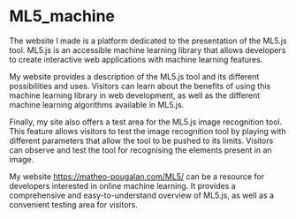# ML5_machine

The website I made is a platform dedicated to the presentation of the ML5.js tool. ML5.js is an accessible machine learning library that allows developers to create interactive web applications with machine learning features.

My website provides a description of the ML5.js tool and its different possibilities and uses. Visitors can learn about the benefits of using this machine learning library in web development, as well as the different machine learning algorithms available in ML5.js.

Finally, my site also offers a test area for the ML5.js image recognition tool. This feature allows visitors to test the image recognition tool by playing with different parameters that allow the tool to be pushed to its limits. Visitors can observe and test the tool for recognising the elements present in an image.

My website https://matheo-pougalan.com/ML5/ can be a resource for developers interested in online machine learning. It provides a comprehensive and easy-to-understand overview of ML5.js, as well as a convenient testing area for visitors.
